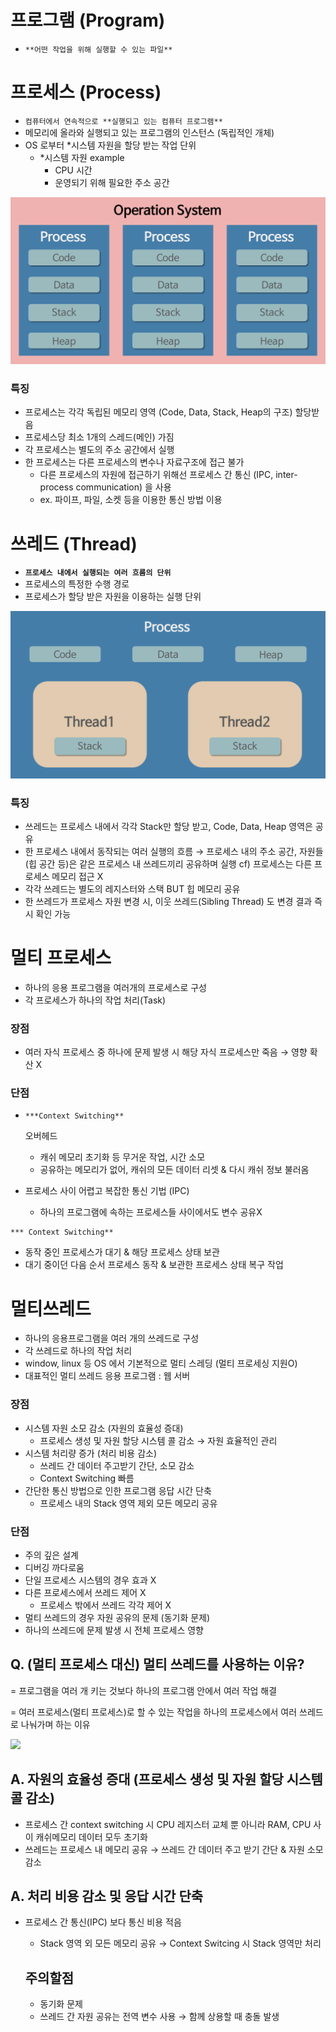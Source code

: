 # 프로그램 (Program)

- `**어떤 작업을 위해 실행할 수 있는 파일**`





# 프로세스 (Process)

- `컴퓨터에서 연속적으로 **실행되고 있는 컴퓨터 프로그램**`
- 메모리에 올라와 실행되고 있는 프로그램의 인스턴스 (독립적인 개체)
- OS 로부터 *시스템 자원을 할당 받는 작업 단위
  - *시스템 자원 example
    - CPU 시간
    - 운영되기 위해 필요한 주소 공간

![](images/WEEK19.assets/Untitled.png)



### 특징

- 프로세스는 각각 독립된 메모리 영역 (Code, Data, Stack, Heap의 구조) 할당받음
- 프로세스당 최소 1개의 스레드(메인) 가짐
- 각 프로세스는 별도의 주소 공간에서 실행
- 한 프로세스는 다른 프로세스의 변수나 자료구조에 접근 불가
  - 다른 프로세스의 자원에 접근하기 위해선 프로세스 간 통신 (IPC, inter-process communication) 을 사용
  - ex. 파이프, 파일, 소켓 등을 이용한 통신 방법 이용







# 쓰레드 (Thread)

- **`프로세스 내에서 실행되는 여러 흐름의 단위`**
- 프로세스의 특정한 수행 경로
- 프로세스가 할당 받은 자원을 이용하는 실행 단위

![](images/WEEK19.assets/Untitled1.png)





### 특징

- 쓰레드는 프로세스 내에서 각각 Stack만 할당 받고, Code, Data, Heap 영역은 공유
- 한 프로세스 내에서 동작되는 여러 실행의 흐름 → 프로세스 내의 주소 공간, 자원들(힙 공간 등)은 같은 프로세스 내 쓰레드끼리 공유하며 실행 cf) 프로세스는 다른 프로세스 메모리 접근 X
- 각각 쓰레드는 별도의 레지스터와 스택 BUT 힙 메모리 공유
- 한 쓰레드가 프로세스 자원 변경 시, 이웃 쓰레드(Sibling Thread) 도 변경 결과 즉시 확인 가능





# 멀티 프로세스

- 하나의 응용 프로그램을 여러개의 프로세스로 구성
- 각 프로세스가 하나의 작업 처리(Task)





### 장점

- 여러 자식 프로세스 중 하나에 문제 발생 시 해당 자식 프로세스만 죽음 → 영향 확산 X





### 단점

- ```
  ***Context Switching**
  ```

   오버헤드

  - 캐쉬 메모리 초기화 등 무거운 작업, 시간 소모
  - 공유하는 메모리가 없어, 캐쉬의 모든 데이터 리셋 & 다시 캐쉬 정보 불러옴

- 프로세스 사이 어렵고 복잡한 통신 기법 (IPC)

  - 하나의 프로그램에 속하는 프로세스들 사이에서도 변수 공유X

```
*** Context Switching**
```

- 동작 중인 프로세스가 대기 & 해당 프로세스 상태 보관
- 대기 중이던 다음 순서 프로세스 동작 & 보관한 프로세스 상태 복구 작업







# 멀티쓰레드

- 하나의 응용프로그램을 여러 개의 쓰레드로 구성
- 각 쓰레드로 하나의 작업 처리
- window, linux 등 OS 에서 기본적으로 멀티 스레딩 (멀티 프로세싱 지원O)
- 대표적인 멀티 쓰레드 응용 프로그램 : 웹 서버





### 장점

- 시스템 자원 소모 감소 (자원의 효율성 증대)
  - 프로세스 생성 및 자원 할당 시스템 콜 감소 → 자원 효율적인 관리
- 시스템 처리량 증가 (처리 비용 감소)
  - 쓰레드 간 데이터 주고받기 간단, 소모 감소
  - Context Switching 빠름
- 간단한 통신 방법으로 인한 프로그램 응답 시간 단축
  - 프로세스 내의 Stack 영역 제외 모든 메모리 공유



### 단점

- 주의 깊은 설계
- 디버깅 까다로움
- 단일 프로세스 시스템의 경우 효과 X
- 다른 프로세스에서 쓰레드 제어 X
  - 프로세스 밖에서 쓰레드 각각 제어 X
- 멀티 쓰레드의 경우 자원 공유의 문제 (동기화 문제)
- 하나의 쓰레드에 문제 발생 시 전체 프로세스 영향





## Q. (멀티 프로세스 대신) 멀티 쓰레드를 사용하는 이유?

= 프로그램을 여러 개 키는 것보다 하나의 프로그램 안에서 여러 작업 해결

= 여러 프로세스(멀티 프로세스)로 할 수 있는 작업을 하나의 프로세스에서 여러 쓰레드로 나눠가며 하는 이유

![](images/WEEK19.assets/Untitled2.png)





## A. 자원의 효율성 증대 (프로세스 생성 및 자원 할당 시스템 콜 감소)

- 프로세스 간 context switching 시 CPU 레지스터 교체 뿐 아니라 RAM, CPU 사이 캐쉬메모리 데이터 모두 초기화
- 쓰레드는 프로세스 내 메모리 공유 → 쓰레드 간 데이터 주고 받기 간단 & 자원 소모 감소





## A. 처리 비용 감소 및 응답 시간 단축

- 프로세스 간 통신(IPC) 보다 통신 비용 적음

  - Stack 영역 외 모든 메모리 공유 → Context Switcing 시 Stack 영역만 처리

  

  ## 주의할점

  - 동기화 문제
  - 쓰레드 간 자원 공유는 전역 변수 사용 → 함께 상용할 때 충돌 발생